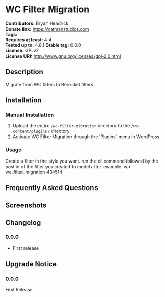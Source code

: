 # WC Filter Migration #
**Contributors:**      Bryan Headrick  
**Donate link:**       https://catmanstudios.com  
**Tags:**  
**Requires at least:** 4.4  
**Tested up to:**      4.8.1 
**Stable tag:**        0.0.0  
**License:**           GPLv2  
**License URI:**       http://www.gnu.org/licenses/gpl-2.0.html  

## Description ##

Migrate from WC filters to Berocket filters

## Installation ##

### Manual Installation ###

1. Upload the entire `/wc-filter-migration` directory to the `/wp-content/plugins/` directory.
2. Activate WC Filter Migration through the 'Plugins' menu in WordPress.

### Usage ###

Create a filter in the style you want.
run the cli command followed by the post id of the filter you created to model after.
example: 
wp wc_filter_migration 434514

## Frequently Asked Questions ##


## Screenshots ##


## Changelog ##

### 0.0.0 ###
* First release

## Upgrade Notice ##

### 0.0.0 ###
First Release
